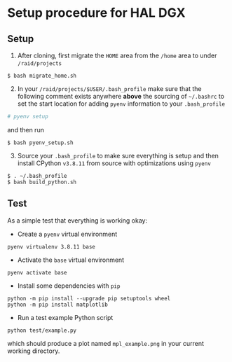 # Setup procedure for HAL DGX

## Setup

1. After cloning, first migrate the `HOME` area from the `/home` area to under `/raid/projects`

```console
$ bash migrate_home.sh
```

2. In your `/raid/projects/$USER/.bash_profile` make sure that the following comment exists anywhere **above** the sourcing of `~/.bashrc` to set the start location for adding `pyenv` information to your `.bash_profile`

```bash
# pyenv setup
```

and then run

```console
$ bash pyenv_setup.sh
```

3. Source your `.bash_profile` to make sure everything is setup and then install CPython `v3.8.11` from source with optimizations using `pyenv`

```console
$ . ~/.bash_profile
$ bash build_python.sh
```

## Test

As a simple test that everything is working okay:

* Create a `pyenv` virtual environment

```console
pyenv virtualenv 3.8.11 base
```

* Activate the `base` virtual environment

```console
pyenv activate base
```

* Install some dependencies with `pip`

```console
python -m pip install --upgrade pip setuptools wheel
python -m pip install matplotlib
```

* Run a test example Python script

```console
python test/example.py
```

which should produce a plot named `mpl_example.png` in your current working directory.
